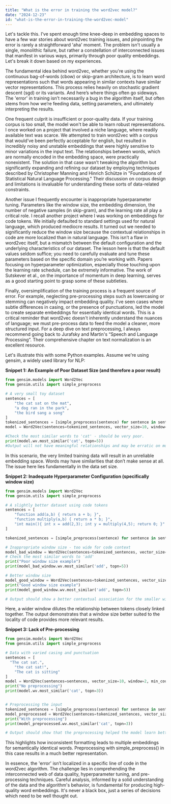 ```yaml
---
title: "What is the error in training the word2vec model?"
date: "2024-12-23"
id: "what-is-the-error-in-training-the-word2vec-model"
---
```


Let's tackle this. I’ve spent enough time knee-deep in embedding spaces to have a few war stories about word2vec training issues, and pinpointing the error is rarely a straightforward 'aha' moment. The problem isn't usually a single, monolithic failure, but rather a constellation of interconnected issues that manifest in various ways, primarily through poor quality embeddings. Let's break it down based on my experiences.

The fundamental idea behind word2vec, whether you're using the continuous bag-of-words (cbow) or skip-gram architecture, is to learn word representations such that words appearing in similar contexts have similar vector representations. This process relies heavily on stochastic gradient descent (sgd) or its variants. And here’s where things often go sideways. The 'error' in training isn’t necessarily a bug in the algorithm itself, but often stems from how we’re feeding data, setting parameters, and ultimately interpreting the results.

One frequent culprit is insufficient or poor-quality data. If your training corpus is too small, the model won't be able to learn robust representations. I once worked on a project that involved a niche language, where readily available text was scarce. We attempted to train word2vec with a corpus that would’ve been perfectly acceptable for english, but resulted in incredibly noisy and unstable embeddings that were highly sensitive to minor variations in the input text. The relationships between words, which are normally encoded in the embedding space, were practically nonexistent. The solution in that case wasn’t tweaking the algorithm but significantly expanding and refining our dataset by employing techniques described by Christopher Manning and Hinrich Schütze in "Foundations of Statistical Natural Language Processing." Their discussion on corpus design and limitations is invaluable for understanding these sorts of data-related constraints.

Another issue I frequently encounter is inappropriate hyperparameter tuning. Parameters like the window size, the embedding dimension, the number of negative samples (in skip-gram), and the learning rate all play a critical role. I recall another project where I was working on embeddings for code tokens. We initially defaulted to standard settings used for natural language, which produced mediocre results. It turned out we needed to significantly reduce the window size because the contextual relationships in code are more localized than in natural language. This isn’t a flaw in word2vec itself, but a mismatch between the default configuration and the underlying characteristics of our dataset. The lesson here is that the default values seldom suffice; you need to carefully evaluate and tune these parameters based on the specific domain you’re working with. Papers focusing on hyperparameter optimization, especially those touching upon the learning rate schedule, can be extremely informative. The work of Sutskever et al., on the importance of momentum in deep learning, serves as a good starting point to grasp some of these subtleties.

Finally, oversimplification of the training process is a frequent source of error. For example, neglecting pre-processing steps such as lowercasing or stemming can negatively impact embedding quality. I've seen cases where subtle differences in casing, or the presence of punctuations, led the model to create separate embeddings for essentially identical words. This is a critical reminder that word2vec doesn't inherently understand the nuances of language; we must pre-process data to feed the model a cleaner, more structured input. For a deep dive on text preprocessing, I always recommend going back to Jurafsky and Martin's “Speech and Language Processing”. Their comprehensive chapter on text normalization is an excellent resource.

Let's illustrate this with some Python examples. Assume we're using gensim, a widely used library for NLP:

**Snippet 1: An Example of Poor Dataset Size (and therefore a poor result)**
```python
from gensim.models import Word2Vec
from gensim.utils import simple_preprocess

# A very small toy dataset
sentences = [
    "the cat sat on the mat",
    "a dog ran in the park",
    "the bird sang a song"
]
tokenized_sentences = [simple_preprocess(sentence) for sentence in sentences]
model = Word2Vec(sentences=tokenized_sentences, vector_size=10, window=5, min_count=1, sg=0)

#Check the most similar words to 'cat' - should be very poor.
print(model.wv.most_similar('cat', topn=5))
#Output will not have meaningful relationships and may be erratic on multiple runs
```
In this scenario, the very limited training data will result in an unreliable embedding space. Words may have similarities that don’t make sense at all. The issue here lies fundamentally in the data set size.

**Snippet 2: Inadequate Hyperparameter Configuration (specifically window size)**
```python
from gensim.models import Word2Vec
from gensim.utils import simple_preprocess

# A slightly better dataset using code tokens
sentences = [
    "function add(a,b) { return a + b; }",
    "function multiply(a,b) { return a * b; }",
    "int main(){ int x = add(2,3); int y = multiply(4,5); return 0; }"
]

tokenized_sentences = [simple_preprocess(sentence) for sentence in sentences]

# Inappropriate window size - too wide for code context
model_bad_window = Word2Vec(sentences=tokenized_sentences, vector_size=10, window=5, min_count=1, sg=0)
# Check the most similar words to 'add'
print("Poor window size example")
print(model_bad_window.wv.most_similar('add', topn=5))

# Better window size
model_good_window = Word2Vec(sentences=tokenized_sentences, vector_size=10, window=2, min_count=1, sg=0)
print("Good window size example")
print(model_good_window.wv.most_similar('add', topn=5))

# Output should show a better contextual association for the smaller window.
```
Here, a wider window dilutes the relationship between tokens closely linked together. The output demonstrates that a window size better suited to the locality of code provides more relevant results.

**Snippet 3: Lack of Pre-processing**
```python
from gensim.models import Word2Vec
from gensim.utils import simple_preprocess

# Data with varied casing and punctuation
sentences = [
  "The cat sat.",
    "the cat sat!",
    "The cat is sitting"
]
model = Word2Vec(sentences=sentences, vector_size=10, window=2, min_count=1, sg=0)
print("No preprocessing")
print(model.wv.most_similar('cat', topn=3))


# Preprocessing the input
tokenized_sentences = [simple_preprocess(sentence) for sentence in sentences]
model_preprocessed = Word2Vec(sentences=tokenized_sentences, vector_size=10, window=2, min_count=1, sg=0)
print("With preprocessing")
print(model_preprocessed.wv.most_similar('cat', topn=3))

# Output should show that the preprocessing helped the model learn better similarities.
```
This highlights how inconsistent formatting leads to multiple embeddings for semantically identical words. Preprocessing with simple_preprocess() in this case results in a much better representation.

In essence, the 'error' isn’t localized in a specific line of code in the word2vec algorithm. The challenge lies in comprehending the interconnected web of data quality, hyperparameter tuning, and pre-processing techniques. Careful analysis, informed by a solid understanding of the data and the algorithm's behavior, is fundamental for producing high-quality word embeddings. It's never a black box, just a series of decisions which need to be well thought out.
